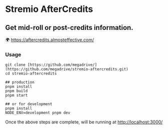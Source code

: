 # Stremio AfterCredits

## Get mid-roll or post-credits information.

🌍 https://aftercredits.almosteffective.com/

### Usage

```
git clone [https://github.com/megadrive/](https://github.com/megadrive/stremio-aftercredits.git)
cd stremio-aftercredits

## production
pnpm install
pnpm build
pnpm start

## or for development
pnpm install
NODE_ENV=development pnpm dev
```

Once the above steps are complete, will be running at [http://localhost:3000/](http://localhost:3000/)
